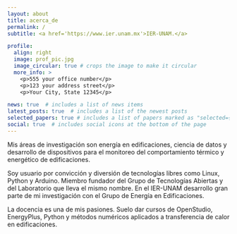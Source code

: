 ```yaml
---
layout: about
title: acerca_de
permalink: /
subtitle: <a href='https://www.ier.unam.mx'>IER-UNAM.</a>

profile:
  align: right
  image: prof_pic.jpg
  image_circular: true # crops the image to make it circular
  more_info: >
    <p>555 your office number</p>
    <p>123 your address street</p>
    <p>Your City, State 12345</p>

news: true  # includes a list of news items
latest_posts: true  # includes a list of the newest posts
selected_papers: true # includes a list of papers marked as "selected={true}"
social: true  # includes social icons at the bottom of the page
---
```

Mis áreas de investigación son energía en edificaciones, ciencia de datos y desarrollo de dispositivos para el monitoreo del comportamiento térmico y energético de edificaciones.

Soy usuario por convicción y diversión de tecnologías libres como Linux, Python y Arduino. Miembro fundador del Grupo de Tecnologías Abiertas y del Laboratorio que lleva el mismo nombre. En el IER-UNAM desarrollo gran parte de mi investigación con el Grupo de Energía en Edificaciones.

La docencia es una de mis pasiones. Suelo dar cursos de OpenStudio, EnergyPlus, Python y métodos numéricos aplicados a transferencia de calor en edificaciones.

